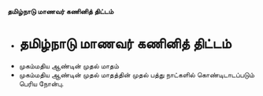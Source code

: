 **தமிழ்நாடு மாணவர் கணினித் திட்டம்**
- # தமிழ்நாடு மாணவர் கணினித் திட்டம்
- முகம்மதிய ஆண்டின் முதல் மாதம்
- முகம்மதிய ஆண்டின் முதல் மாதத்தின் முதல் பத்து நாட்களில் கொண்டிடாடப்படும் பெரிய நோன்பு.

